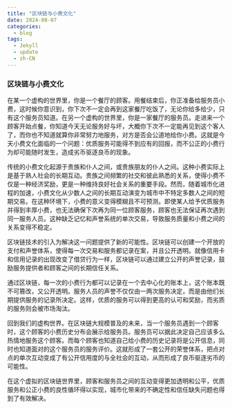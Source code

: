 ```yaml
---
title: "区块链与小费文化"
date: 2024-08-07
categories:
  - blog
tags:
  - Jekyll
  - update
  - zh-CN
---
```

### 区块链与小费文化

在某一个虚构的世界里，你是一个餐厅的顾客。用餐结束后，你正准备给服务员小费，这时候你意识到，你下次不一定会再到这家餐厅吃饭了，无论你给多给少，只有这个服务员知道。在另一个虚构的世界里，你是一家餐厅的服务员。走进来一个顾客开始点餐，你知道今天无论服务好与坏，大概你下次不一定能再见到这个客人了，而你也不知道就算你非常努力地服务，对方是否会公道地给你小费。这就是今天小费文化面临的一个问题：优质服务可能得不到应有的回报，而不公正的小费行为却可能随时发生，造成劣币驱逐良币的现象。

传统的小费文化起源于贵族和仆人之间，或贵族朋友的仆人之间。这种小费实际上是基于熟人社会的长期互动。贵族之间频繁的社交和彼此熟悉的关系，使得小费不仅是一种经济奖励，更是一种维持良好社会关系的重要手段。然而，随着城市化进程的加速，小费文化从少数人之间的长期互动演变为城市中不特定多数人之间的短期交易。在这种环境下，小费的意义变得模糊且不可预测。即使某人给予优质服务并得到丰厚小费，也无法确保下次再为同一位顾客服务，顾客也无法保证再次遇到同一服务人员。这种缺乏记忆和声誉系统的单次交易，导致服务质量和小费之间的关系变得不稳定。

区块链技术的引入为解决这一问题提供了新的可能性。区块链可以创建一个开放的支付和声誉体系，使得每一次交易和服务都记录在案，并且公开透明。就像信用卡和信用记录的出现改变了借贷行为一样，区块链可以通过建立公开的声誉记录，鼓励服务提供者和顾客之间的长期信任关系。

通过区块链，每一次的小费行为都可以记录在一个去中心化的账本上，这个账本既不可篡改，又公开透明。服务人员的声誉不仅仅由一两次服务决定，而是由他们长期提供服务的记录所决定。这样，优质的服务可以得到更高的认可和奖励，而劣质的服务则会被市场淘汰。

回到我们的虚构世界。在区块链大规模普及的未来，当一个服务员遇到一个顾客时，这个顾客的小费历史分布会展示给服务员。服务员可以据此决定自己应该多么热情地服务这个顾客。而每个顾客也知道自己给小费的历史记录将是公开信息，同时也知道面对的这个服务员的服务评价。这就形成了一套公开的荣誉体系，把点对点的单次互动变成了有公开信用度的与全社会的互动，从而形成了良币驱逐劣币的可能性。

在这个虚拟的区块链世界里，顾客和服务员之间的互动变得更加透明和公平，优质服务和公正小费的良性循环得以实现，城市化带来的不确定性和信任缺失问题也得到了有效解决。